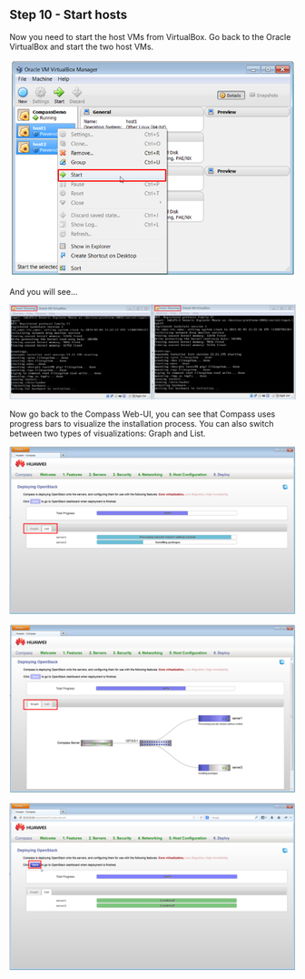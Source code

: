 <h2 id="step-ten">Step 10 - Start hosts</h2>

Now you need to start the host VMs from VirtualBox. Go back to the Oracle VirtualBox and start the two host VMs.

![Turn on hosts](/img/10_turn_on_hosts.png)

And you will see…

![Installing](/img/10_installing.png)

Now go back to the Compass Web-UI, you can see that Compass uses progress bars to visualize the installation process. You can also switch between two types of visualizations: Graph and List.

![Progress list view](/img/10_progress_list.png)

![Progress graph view](/img/10_progress_graph.png)

![Click here button to go to OpenStack dashboard](/img/10_dashboard_link.png)
